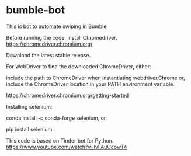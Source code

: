 # bumble-bot
This is bot to automate swiping in Bumble.

Before running the code, install Chromedriver.
https://chromedriver.chromium.org/

Download the latest stable release.

For WebDriver to find the downloaded ChromeDriver, either:

include the path to ChromeDriver when instantiating webdriver.Chrome or,
include the ChromeDriver location in your PATH environment variable.

https://chromedriver.chromium.org/getting-started

Installing selenium:

conda install -c conda-forge selenium, or

pip install selenium

This code is based on Tinder bot for Python. 
https://www.youtube.com/watch?v=lvFAuUcowT4
